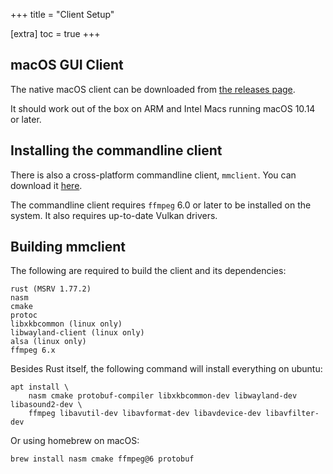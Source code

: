 +++
title = "Client Setup"

[extra]
toc = true
+++

## macOS GUI Client

The native macOS client can be downloaded from [the releases page](https://github.com/colinmarc/magic-mirror-swiftui/releases/latest).

It should work out of the box on ARM and Intel Macs running macOS 10.14 or
later.

## Installing the commandline client

There is also a cross-platform commandline client, `mmclient`. You can download
it [here](https://github.com/colinmarc/magic-mirror/releases/tag/mmclient-v0.7.1).

The commandline client requires `ffmpeg` 6.0 or later to be installed on the
system. It also requires up-to-date Vulkan drivers.

## Building mmclient

The following are required to build the client and its dependencies:

```
rust (MSRV 1.77.2)
nasm
cmake
protoc
libxkbcommon (linux only)
libwayland-client (linux only)
alsa (linux only)
ffmpeg 6.x
```

Besides Rust itself, the following command will install everything on ubuntu:

```
apt install \
    nasm cmake protobuf-compiler libxkbcommon-dev libwayland-dev libasound2-dev \
    ffmpeg libavutil-dev libavformat-dev libavdevice-dev libavfilter-dev
```

Or using homebrew on macOS:

```
brew install nasm cmake ffmpeg@6 protobuf
```
